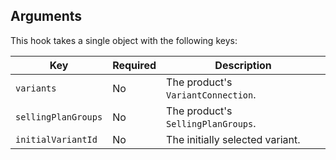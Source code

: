## Arguments

This hook takes a single object with the following keys:

| Key | Required | Description |
| --- | -------- | ----------- |
| `variants` | No | The product's `VariantConnection`. |
| `sellingPlanGroups` | No | The product's `SellingPlanGroups`. |
| `initialVariantId` | No | The initially selected variant. |
